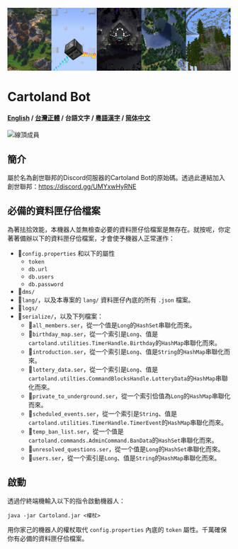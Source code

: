 ![Banner](Banner.jpg)

# Cartoland Bot
#### [English](https://github.com/AlexCai2019/Cartoland/blob/master/readme/README.md) / [台灣正體](https://github.com/AlexCai2019/Cartoland/blob/master/readme/README_tw.md) / 台語文字 / [粵語漢字](https://github.com/AlexCai2019/Cartoland/blob/master/readme/README_hk.md) / [简体中文](https://github.com/AlexCai2019/Cartoland/blob/master/readme/README_cn.md)

![線頂成員](https://discord.com/api/guilds/886936474723950603/widget.png)

## 簡介
屬於名為創世聯邦的Discord伺服器的Cartoland Bot的原始碼。透過此連結加入創世聯邦：https://discord.gg/UMYxwHyRNE

## 必備的資料匣仔佮檔案
為著抾拾效能，本機器人並無檢查必要的資料匣仔佮檔案是無存在。就按呢，你定著著備辦以下的資料匣仔佮檔案，才會使予機器人正常運作：
- 📄`config.properties` 和以下的屬性
  - `token`
  - `db.url`
  - `db.users`
  - `db.password`
- 📁`dms/`
- 📁`lang/`，以及本專案的 `lang/` 資料匣仔內底的所有 `.json` 檔案。
- 📁`logs/`
- 📁`serialize/`，以及下列檔案：
  - 📄`all_members.ser`，從一个值是`Long`的`HashSet`串聯化而來。
  - 📄`birthday_map.ser`，從一个索引是`Long`、值是`cartoland.utilities.TimerHandle.Birthday`的`HashMap`串聯化而來。
  - 📄`introduction.ser`，從一个索引是`Long`、值是`String`的`HashMap`串聯化而來。
  - 📄`lottery_data.ser`，從一个索引是`Long`、值是`cartoland.utilties.CommandBlocksHandle.LotteryData`的`HashMap`串聯化而來。
  - 📄`private_to_underground.ser`，從一个索引佮值為`Long`的`HashMap`串聯化而來。
  - 📄`scheduled_events.ser`，從一个索引是`String`、值是`cartoland.utilities.TimerHandle.TimerEvent`的`HashMap`串聯化而來。
  - 📄`temp_ban_list.ser`，從一个值是`cartoland.commands.AdminCommand.BanData`的`HashSet`串聯化而來。
  - 📄`unresolved_questions.ser`，從一个值是`Long`的`HashSet`串聯化而來。
  - 📄`users.ser`，從一个索引是`Long`、值是`String`的`HashMap`串聯化而來。

## 啟動
透過佇終端機輸入以下的指令啟動機器人：
```
java -jar Cartoland.jar <權杖>
```
用你家己的機器人的權杖取代 `config.properties` 內底的 `token` 屬性。千萬確保你有必備的資料匣仔佮檔案。